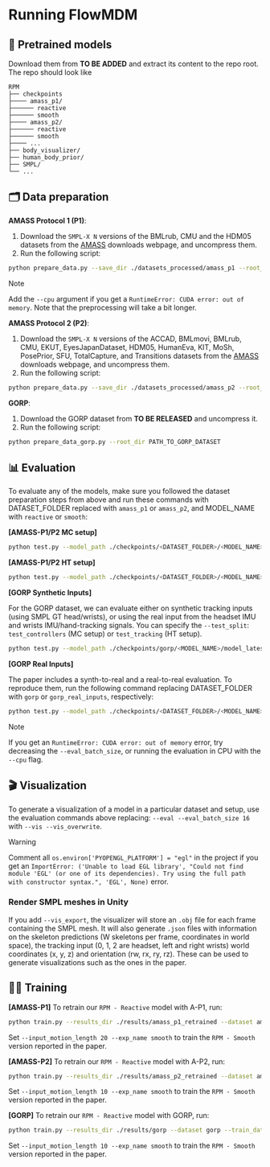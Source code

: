 
# Running FlowMDM

## 💾 Pretrained models

Download them from **TO BE ADDED** and extract its content to the repo root.
The repo should look like
```
RPM
├── checkpoints
├──── amass_p1/
├────── reactive
├────── smooth
├──── amass_p2/
├────── reactive
├────── smooth
├──── ...
├── body_visualizer/
├── human_body_prior/
├── SMPL/
└── ...
```

## 🗂️ Data preparation

<!-- <details> -->

**AMASS Protocol 1 (P1)**:

1. Download the `SMPL-X N` versions of the BMLrub, CMU and the HDM05 datasets from the [AMASS](https://amass.is.tue.mpg.de/download.php) downloads webpage, and uncompress them.
2. Run the following script:

```bash
python prepare_data.py --save_dir ./datasets_processed/amass_p1 --root_dir PATH_TO_AMASS_DATASET --splits_dir prepare_data/amass_p1 --out_fps 60
```

> [!NOTE]
> Add the `--cpu` argument if you get a `RuntimeError: CUDA error: out of memory`. Note that the preprocessing will take a bit longer.

**AMASS Protocol 2 (P2)**:

1. Download the `SMPL-X N` versions of the ACCAD, BMLmovi, BMLrub, CMU, EKUT, EyesJapanDataset, HDM05, HumanEva, KIT, MoSh, PosePrior, SFU, TotalCapture, and Transitions datasets from the [AMASS](https://amass.is.tue.mpg.de/download.php) downloads webpage, and uncompress them.
2. Run the following script:

```bash
python prepare_data.py --save_dir ./datasets_processed/amass_p2 --root_dir PATH_TO_AMASS_DATASET --splits_dir prepare_data/amass_p2 --out_fps 30
```

**GORP**:

1. Download the GORP dataset from **TO BE RELEASED** and uncompress it.
2. Run the following script:

```bash
python prepare_data_gorp.py --root_dir PATH_TO_GORP_DATASET
```

<!-- </details> -->


## 📊 Evaluation

To evaluate any of the models, make sure you followed the dataset preparation steps from above and run these commands with DATASET_FOLDER replaced with `amass_p1` or `amass_p2`, and MODEL_NAME with `reactive` or `smooth`:

**[AMASS-P1/P2 MC setup]**
```bash
python test.py --model_path ./checkpoints/<DATASET_FOLDER>/<MODEL_NAME>/model_latest.pt --eval --eval_batch_size 16
```

**[AMASS-P1/P2 HT setup]**
```bash
python test.py --model_path ./checkpoints/<DATASET_FOLDER>/<MODEL_NAME>/model_latest.pt --eval --eval_batch_size 16 --eval_gap_config hand_tracking
```

**[GORP Synthetic Inputs]**

For the GORP dataset, we can evaluate either on synthetic tracking inputs (using SMPL GT head/wrists), or using the real input from the headset IMU and wrists IMU/hand-tracking signals. You can specify the `--test_split`: `test_controllers` (MC setup) or `test_tracking` (HT setup).

```bash
python test.py --model_path ./checkpoints/gorp/<MODEL_NAME>/model_latest.pt --eval --eval_batch_size 16 --eval_gap_config real_input --test_split TEST_SPLIT
```

**[GORP Real Inputs]**

The paper includes a synth-to-real and a real-to-real evaluation. To reproduce them, run the following command replacing DATASET_FOLDER with `gorp` or `gorp_real_inputs`, respectively:

```bash
python test.py --model_path ./checkpoints/<DATASET_FOLDER>/<MODEL_NAME>/model_latest.pt --eval --eval_batch_size 16 --eval_gap_config real_input --test_split TEST_SPLIT --use_real_input --input_conf_threshold 0.8
```

> [!NOTE]
> If you get an `RuntimeError: CUDA error: out of memory` error, try decreasing the `--eval_batch_size`, or running the evaluation in CPU with the `--cpu` flag.


## 🎬 Visualization

To generate a visualization of a model in a particular dataset and setup, use the evaluation commands above replacing:
`--eval --eval_batch_size 16`
with
`--vis --vis_overwrite`.

> [!WARNING]
> Comment all `os.environ['PYOPENGL_PLATFORM'] = "egl"` in the project if you get an `ImportError: ('Unable to load EGL library', "Could not find module 'EGL' (or one of its dependencies). Try using the full path with constructor syntax.", 'EGL', None)` error.


### Render SMPL meshes in Unity

If you add `--vis_export`, the visualizer will store an `.obj` file for each frame containing the SMPL mesh. It will also generate `.json` files with information on the skeleton predictions (W skeletons per frame, coordinates in world space), the tracking input (0, 1, 2 are headset, left and right wrists) world coordinates (x, y, z) and orientation (rw, rx, ry, rz). These can be used to generate visualizations such as the ones in the paper.


## 🏋️‍♂️ Training

**[AMASS-P1]** To retrain our `RPM - Reactive` model with A-P1, run:

```bash
python train.py --results_dir ./results/amass_p1_retrained --dataset amass_p1 --train_dataset_repeat_times 100 --batch_size 512 --input_motion_length 10 --exp_name reactive --rolling_fr_frames 60 --rolling_motion_ctx 10 --rolling_sparse_ctx 10 --loss_velocity 1 --loss_fk 1 --loss_fk_vel 1 --overwrite
```

Set `--input_motion_length 20 --exp_name smooth` to train the `RPM - Smooth` version reported in the paper.

**[AMASS-P2]** To retrain our `RPM - Reactive` model with A-P2, run:

```bash
python train.py --results_dir ./results/amass_p2_retrained --dataset amass_p2 --train_dataset_repeat_times 100 --batch_size 512 --input_motion_length 10 --exp_name reactive --rolling_fr_frames 30 --rolling_motion_ctx 10 --rolling_sparse_ctx 10 --loss_velocity 1 --loss_fk 1 --loss_fk_vel 1 --overwrite
```
Set `--input_motion_length 10 --exp_name smooth` to train the `RPM - Smooth` version reported in the paper.

**[GORP]** To retrain our `RPM - Reactive` model with GORP, run:

```bash
python train.py --results_dir ./results/gorp --dataset gorp --train_dataset_repeat_times 100 --batch_size 512 --input_motion_length 10 --exp_name reactive --rolling_fr_frames 30 --rolling_motion_ctx 10 --rolling_sparse_ctx 10 --loss_velocity 1 --loss_fk 1 --loss_fk_vel 1 --overwrite
```
Set `--input_motion_length 10 --exp_name smooth` to train the `RPM - Smooth` version reported in the paper.
